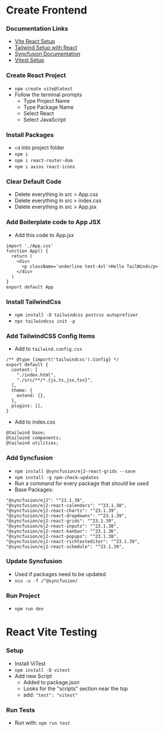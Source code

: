 # Create Frontend

### Documentation Links

- [Vite React Setup](https://vitejs.dev/guide/)
- [Tailwind Setup with React](https://tailwindcss.com/docs/guides/create-react-app)
- [Syncfusion Documentation](https://ej2.syncfusion.com/react/documentation/getting-started/vite)
- [Vitest Setup](https://vitest.dev/guide/)

### Create React Project

- `npm create vite@latest`
- Follow the terminal prompts
  - Type Project Name
  - Type Package Name
  - Select React
  - Select JavaScript

### Install Packages

- `cd` into project folder
- `npm i`
- `npm i react-router-dom`
- `npm i axios react-icons`

### Clear Default Code

- Delete everything in src > App.css
- Delete everything in src > index.css
- Delete everything in src > App.jsx

### Add Boilerplate code to App JSX

- Add this code to App.jsx
```
import './App.css'
function App() {
  return (
    <div>
      <p className='underline text-4xl'>Hello TailWind</p>
    </div>
  )
}
export default App
```

### Install TailwindCss

- `npm install -D tailwindcss postcss autoprefixer`
- `npx tailwindcss init -p`

### Add TailwindCSS Config Items

- Add to `tailwind.config.css`
```
/** @type {import('tailwindcss').Config} */
export default {
  content: [
    "./index.html",
    "./src/**/*.{js,ts,jsx,tsx}",
  ],
  theme: {
    extend: {},
  },
  plugins: [],
}
```
- Add to index.css
```
@tailwind base;
@tailwind components;
@tailwind utilities;
```

### Add Syncfusion

- `npm install @syncfusion/ej2-react-grids --save`
- `npm install -g npm-check-updates`
- Run a command for every package that should be used
- Base Packages:
```
"@syncfusion/ej2": "^23.1.39",
"@syncfusion/ej2-react-calendars": "^23.1.38",
"@syncfusion/ej2-react-charts": "^23.1.39",
"@syncfusion/ej2-react-dropdowns": "^23.1.39",
"@syncfusion/ej2-react-grids": "^23.1.39",
"@syncfusion/ej2-react-inputs": "^23.1.38",
"@syncfusion/ej2-react-kanban": "^23.1.36",
"@syncfusion/ej2-react-popups": "^23.1.38",
"@syncfusion/ej2-react-richtexteditor": "^23.1.39",
"@syncfusion/ej2-react-schedule": "^23.1.39",
```

### Update Syncfusion

- Used if packages need to be updated
- `ncu -u -f /^@syncfusion/`

### Run Project

- `npm run dev`

# React Vite Testing

### Setup

- Install ViTest
- `npm install -D vitest`
- Add new Script
  - Added to package.json
  - Looks for the "scripts" section near the top
  - add: `"test": "vitest"`

### Run Tests

- Run with: `npm run test`

